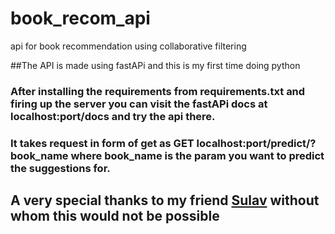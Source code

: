 # book_recom_api
api for book recommendation using collaborative filtering

##The API is made using fastAPi and this is my first time doing python
### After installing the requirements from requirements.txt and firing up the server you can visit the fastAPi docs at localhost:port/docs and try the api there.
### It takes request in form of get as GET localhost:port/predict/?book_name where book_name is the param you want to predict the suggestions for.
## A very special thanks to my friend [Sulav](https://github.com/sulav11) without whom this would not be possible
